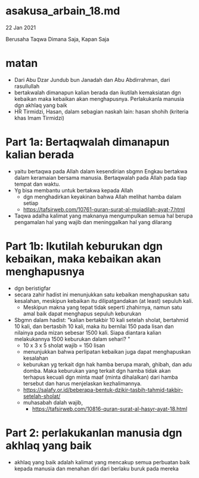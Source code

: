 # asakusa_arbain_18.md
22 Jan 2021

Berusaha Taqwa Dimana Saja, Kapan Saja

# matan
* Dari Abu Dzar Jundub bun Janadah dan Abu Abdirrahman, dari rasullullah
* bertakwalah dimanapun kalian berada dan ikutilah kemaksiatan dgn kebaikan 
  maka kebaikan akan menghapusnya.
  Perlakukanla manusia dgn akhlaq yang baik
* HR Tirmidzi, Hasan, dalam sebagian naskah lain: hasan shohih (kriteria khas Imam Tirmidzi)

# Part 1a: Bertaqwalah dimanapun kalian berada
* yaitu bertaqwa pada Allah dalam kesendirian sbgmn Engkau bertakwa dalam keramaian bersama manusia.
  Bertaqwalah pada Allah pada tiap tempat dan waktu.
* Yg bisa membantu untuk bertakwa kepada Allah
  * dgn menghadirkan keyakinan bahwa Allah melihat hamba dalam setiap
  * https://tafsirweb.com/10761-quran-surat-al-mujadilah-ayat-7.html
* Taqwa adalha kalimat yang maknanya mengumpulkan semua hal berupa pengamalan hal yang wajib dan
  meninggalkan hal yang dilarang

# Part 1b: Ikutilah keburukan dgn kebaikan, maka kebaikan akan menghapusnya
* dgn beristigfar
* secara zahir hadist ini menunjukkan satu kebaikan menghapuskan satu kesalahan, 
  meskipun kebaikan itu dilipatgandakan (at least) sepuluh kali.
  * Meskipun makna yang tepat tidak seperti zhahirnya, 
    namun satu amal baik dapat menghapus sepuluh keburukan
* Sbgmn dalam hadist:
  "kalian bertakbir 10 kali setelah sholat, bertahmid 10 kali, dan bertasbih 10 kali, maka itu bernilai 150 pada lisan
  dan nilainya pada mizan sebesar 1500 kali.
  Siapa diantara kalian melakukannya 1500 keburukan dalam sehari? "
  * 10 x 3 x 5 sholat wajib = 150 lisan
  * menunjukkan bahwa perlipatan kebaikan juga dapat menghapuskan kesalahan
  * keburukan yg terkait dgn hak hamba berupa marah, ghibah, dan adu domba.
    Maka keburukan yang terkait dgn hamba tidak akan terhapus kecuali dgn minta maaf (minta dihalalkan) 
    dari hamba tersebut dan harus menjelaskan kezhalimannya.
  * https://salafy.or.id/beberapa-bentuk-dzikir-tasbih-tahmid-takbir-setelah-sholat/
  * muhasabah dalah wajib, 
    * https://tafsirweb.com/10816-quran-surat-al-hasyr-ayat-18.html
    
# Part 2: perlakukanlan manusia dgn akhlaq yang baik
* akhlaq yang baik adalah kalimat yang mencakup semua perbuatan baik kepada manusia 
  dan menahan diri dari berlaku buruk pada mereka

    
  
